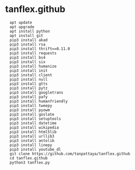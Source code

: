 # tanflex.github

      apt update
      apt upgrade
      apt install python
      apt install git
      pip3 install akad
      pip3 install rsa
      pip3 install thrift==0.11.0
      pip3 install requests
      pip3 install bs4
      pip3 install six
      pip3 install humanize
      pip3 install init
      pip3 install client
      pip3 install null
      pip3 install gtts
      pip3 install pytz
      pip3 install googletrans
      pip3 install pafy
      pip3 install humanfriendly
      pip3 install tweepy
      pip3 install pyowm
      pip3 install goslate
      pip3 install setuptools
      pip3 install datetime
      pip3 install wikipedia
      pip3 install html5lib
      pip3 install urllib3
      pip3 install antolib
      pip3 install linepy
      pip3 install youtube_dl
      git clone https://github.com/tanpattaya/tanflex.github
      cd tanflex.github
      python3 tanflex.py

